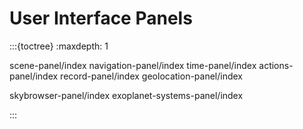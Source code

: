 # User Interface Panels


:::{toctree}
:maxdepth: 1

scene-panel/index
navigation-panel/index
time-panel/index
actions-panel/index
record-panel/index
geolocation-panel/index

skybrowser-panel/index
exoplanet-systems-panel/index

:::